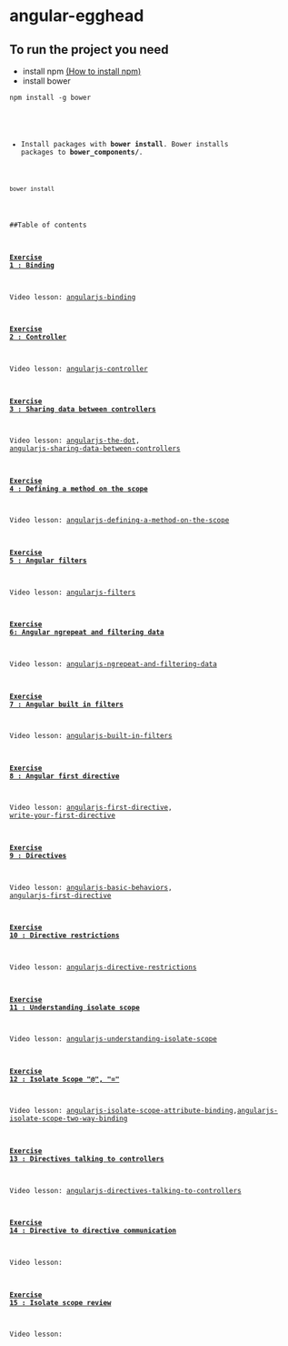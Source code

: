 # angular-egghead
## To run the project you need
* install npm [(How to install npm)](http://blog.npmjs.org/post/85484771375/how-to-install-npm) 
* install bower
<pre><code>npm install -g bower</pre><c/ode>
* Install packages with **bower install**. Bower installs packages to **bower_components/**.
<pre><code>bower install</code></pre>

##Table of contents
#### [Exercise 1 : Binding](https://github.com/aniaw/angular-egghead/tree/exercise1)
Video lesson: [angularjs-binding](https://egghead.io/lessons/angularjs-binding)
#### [Exercise 2 : Controller](https://github.com/aniaw/angular-egghead/tree/exercise2)
Video lesson: [angularjs-controller](https://egghead.io/lessons/angularjs-controller)
#### [Exercise 3 : Sharing data between controllers](https://github.com/aniaw/angular-egghead/tree/exercise3)
Video lesson: [angularjs-the-dot](https://egghead.io/lessons/angularjs-the-dot), [angularjs-sharing-data-between-controllers](https://egghead.io/lessons/angularjs-sharing-data-between-controllers)
#### [Exercise 4 : Defining a method on the scope](https://github.com/aniaw/angular-egghead/tree/exercise4)
Video lesson: [angularjs-defining-a-method-on-the-scope](https://egghead.io/lessons/angularjs-defining-a-method-on-the-scope)
#### [Exercise 5 : Angular filters](https://github.com/aniaw/angular-egghead/tree/exercise5)
Video lesson: [angularjs-filters](https://egghead.io/lessons/angularjs-filters)
#### [Exercise 6: Angular ngrepeat and filtering data](https://github.com/aniaw/angular-egghead/tree/exercise6)
Video lesson: [angularjs-ngrepeat-and-filtering-data](https://egghead.io/lessons/angularjs-ngrepeat-and-filtering-data)
#### [Exercise 7 : Angular built in filters](https://github.com/aniaw/angular-egghead/tree/exercise7)
Video lesson: [angularjs-built-in-filters](https://egghead.io/lessons/angularjs-built-in-filters)
#### [Exercise 8 : Angular first directive](https://github.com/aniaw/angular-egghead/tree/exercise8)
Video lesson: [angularjs-first-directive](https://egghead.io/lessons/angularjs-first-directive), [write-your-first-directive](https://egghead.io/lessons/write-your-first-directive)
#### [Exercise 9 : Directives](https://github.com/aniaw/angular-egghead/tree/exercise9)
Video lesson: [angularjs-basic-behaviors](https://egghead.io/lessons/angularjs-basic-behaviors), [angularjs-first-directive](https://egghead.io/lessons/angularjs-useful-behaviors)
#### [Exercise 10 : Directive restrictions](https://github.com/aniaw/angular-egghead/tree/exercise10)
Video lesson: [angularjs-directive-restrictions](https://egghead.io/lessons/angularjs-directive-restrictions)
#### [Exercise 11 : Understanding isolate scope](https://github.com/aniaw/angular-egghead/tree/exercise11)
Video lesson: [angularjs-understanding-isolate-scope](https://egghead.io/lessons/angularjs-understanding-isolate-scope)
#### [Exercise 12 : Isolate Scope "@", "="](https://github.com/aniaw/angular-egghead/tree/exercise12)
Video lesson: [angularjs-isolate-scope-attribute-binding](https://egghead.io/lessons/angularjs-isolate-scope-attribute-binding),[angularjs-isolate-scope-two-way-binding](https://egghead.io/lessons/angularjs-isolate-scope-two-way-binding)
#### [Exercise 13 : Directives talking to controllers](https://github.com/aniaw/angular-egghead/tree/exercise13)
Video lesson:  [angularjs-directives-talking-to-controllers](https://egghead.io/lessons/angularjs-directives-talking-to-controllers)
#### [Exercise 14 : Directive to directive communication](https://github.com/aniaw/angular-egghead/tree/exercise14)
Video lesson: 
#### [Exercise 15 : Isolate scope review](https://github.com/aniaw/angular-egghead/tree/exercise15)
Video lesson: 


